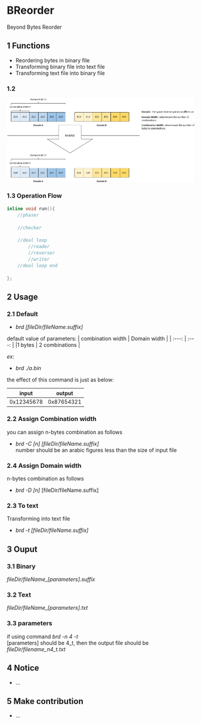 # BReorder
Beyond Bytes Reorder

## 1 Functions

- Reordering bytes in binary file
- Transforming binary file into text file
- Transforming text file into binary file
### 1.2
![category](./pics/category.png)


### 1.3 Operation Flow
```c
inline void run(){
    //phaser

    //checker

    //deal loop
        //reader
        //reverser
        //writer
    //deal loop end

};
```
## 2 Usage

### 2.1 Default 
- *brd [fileDir/fileName.suffix]*

default value of parameters:
| combination width | Domain width |
| :---: | :---: |
|1 bytes | 2 combinations |

*ex:*
- *brd ./a.bin*

the effect of this command is just as below:

| input | output |
| :---: | :---: |
| 0x12345678 | 0x87654321 | 

### 2.2 Assign Combination width
you can assign n-bytes combination as follows
- *brd -C [n] [fileDir/fileName.suffix]*\
number should be an arabic figures less than the size of input file

### 2.4 Assign Domain width
n-bytes combination as follows
- *brd -D [n]* [fileDir/fileName.suffix]

### 2.3 To text
Transforming into text file
- *brd -t [fileDir/fileName.suffix]*

## 3 Ouput

### 3.1 Binary
*fileDir/fileName_[parameters].suffix*

### 3.2 Text
*fileDir/fileName_[parameters].txt*

### 3.3 parameters
if using command *brd -n 4 -t*\
[parameters] should be 4_t, then the output file should be *fileDir/filename_n4_t.txt*

## 4 Notice
- ...

## 5 Make contribution
- ...
